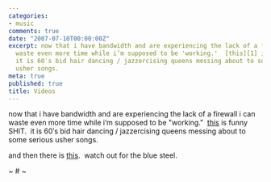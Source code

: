 ```yaml
---
categories:
- music
comments: true
date: "2007-07-10T00:00:00Z"
excerpt: now that i have bandwidth and are experiencing the lack of a firewall i can
  waste even more time while i’m supposed to be 'working.'  [this][1] is funny SHIT. 
  it is 60′s bid hair dancing / jazzercising queens messing about to some serious
  usher songs. 
meta: true
published: true
title: Videos
---
```


now that i have bandwidth and are experiencing the lack of a firewall i can waste even more time while i’m supposed to be "working."  [this][1] is funny SHIT.  it is 60′s bid hair dancing / jazzercising queens messing about to some serious usher songs.  

 [1]: http://www.youtube.com/watch?v=NIGbhPLZmjY

and then there is [this][2].  watch out for the blue steel.

 [2]: http://www.youtube.com/watch?v=0RfdL2Vm2j8

~ # ~
